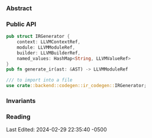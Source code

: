 ### Abstract 

### Public API
```rust
pub struct IRGenerator {
	context: LLVMContextRef,
	module: LLVMModuleRef,
	builder: LLVMBuilderRef,
	named_values: HashMap<String, LLVMValueRef>
}
pub fn generate_ir(ast: &AST) -> LLVMModuleRef

/// to import into a file
use crate::backend::codegen::ir_codegen::IRGenerator;
```

### Invariants


### Reading

Last Edited: 2024-02-29 22:35:40 -0500
